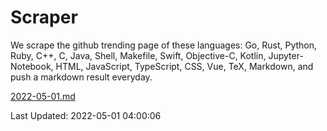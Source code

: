 # Scraper

We scrape the github trending page of these languages: Go, Rust, Python, Ruby, C++, C, Java, Shell, Makefile, Swift, Objective-C, Kotlin, Jupyter-Notebook, HTML, JavaScript, TypeScript, CSS, Vue, TeX, Markdown, and push a markdown result everyday.

[2022-05-01.md](https://github.com/yangwenmai/github-trending-backup/blob/master/2022-05-01.md)

Last Updated: 2022-05-01 04:00:06